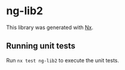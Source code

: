 # ng-lib2

This library was generated with [Nx](https://nx.dev).

## Running unit tests

Run `nx test ng-lib2` to execute the unit tests.
